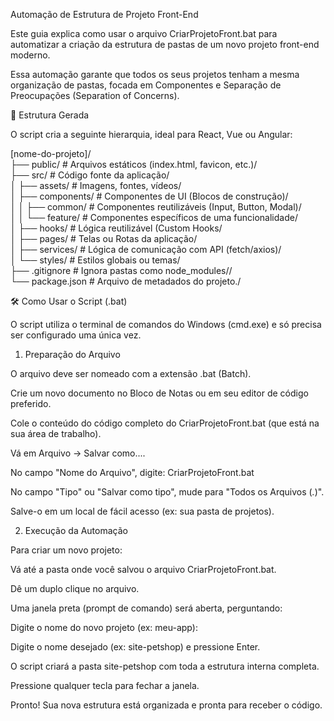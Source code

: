 Automação de Estrutura de Projeto Front-End

Este guia explica como usar o arquivo CriarProjetoFront.bat para automatizar a criação da estrutura de pastas de um novo projeto front-end moderno.

Essa automação garante que todos os seus projetos tenham a mesma organização de pastas, focada em Componentes e Separação de Preocupações (Separation of Concerns).

🚀 Estrutura Gerada

O script cria a seguinte hierarquia, ideal para React, Vue ou Angular:

[nome-do-projeto]/<br/>
├── public/               # Arquivos estáticos (index.html, favicon, etc.)/<br/>
├── src/                  # Código fonte da aplicação/<br/>
│   ├── assets/           # Imagens, fontes, vídeos/<br/>
│   ├── components/       # Componentes de UI (Blocos de construção)/<br/>
│   │   ├── common/       # Componentes reutilizáveis (Input, Button, Modal)/<br/>
│   │   └── feature/      # Componentes específicos de uma funcionalidade/<br/>
│   ├── hooks/            # Lógica reutilizável (Custom Hooks/<br/>
│   ├── pages/            # Telas ou Rotas da aplicação/<br/>
│   ├── services/         # Lógica de comunicação com API (fetch/axios)/<br/>
│   └── styles/           # Estilos globais ou temas/<br/>
├── .gitignore            # Ignora pastas como node_modules//<br/>
└── package.json          # Arquivo de metadados do projeto./<br/>


🛠️ Como Usar o Script (.bat)

O script utiliza o terminal de comandos do Windows (cmd.exe) e só precisa ser configurado uma única vez.

1. Preparação do Arquivo

O arquivo deve ser nomeado com a extensão .bat (Batch).

Crie um novo documento no Bloco de Notas ou em seu editor de código preferido.

Cole o conteúdo do código completo do CriarProjetoFront.bat (que está na sua área de trabalho).

Vá em Arquivo $\rightarrow$ Salvar como....

No campo "Nome do Arquivo", digite: CriarProjetoFront.bat

No campo "Tipo" ou "Salvar como tipo", mude para "Todos os Arquivos (*.*)".

Salve-o em um local de fácil acesso (ex: sua pasta de projetos).

2. Execução da Automação

Para criar um novo projeto:

Vá até a pasta onde você salvou o arquivo CriarProjetoFront.bat.

Dê um duplo clique no arquivo.

Uma janela preta (prompt de comando) será aberta, perguntando:

Digite o nome do novo projeto (ex: meu-app):


Digite o nome desejado (ex: site-petshop) e pressione Enter.

O script criará a pasta site-petshop com toda a estrutura interna completa.

Pressione qualquer tecla para fechar a janela.

Pronto! Sua nova estrutura está organizada e pronta para receber o código.
